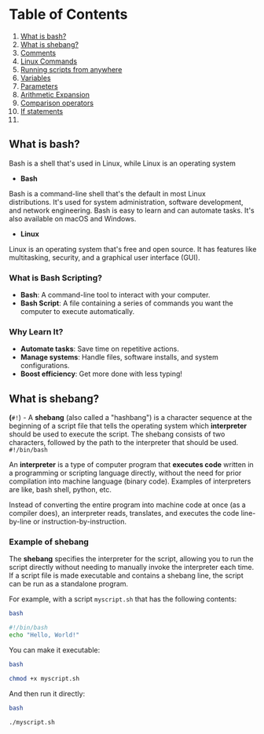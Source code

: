 # Table of Contents
1. [What is bash?](#what-is-bash)
2. [What is shebang?](#what-is-shebang)
3. [Comments](#comments)
4. [Linux Commands](#linux-commands)
6. [Running scripts from anywhere](#running-scripts-from-anywhere)
7. [Variables](#variables)
8. [Parameters](#parameters)  
9. [Arithmetic Expansion](#arithmetic-expansion)
10. [Comparison operators](#comparison-operators)
11. [If statements](#if-statements)
12. [](#)



## What is bash?

Bash is a shell that's used in Linux, while Linux is an operating system

- **Bash**

Bash is a command-line shell that's the default in most Linux distributions. It's used for system administration, software development, and network engineering. Bash is easy to learn and can automate tasks. It's also available on macOS and Windows.

- **Linux**

Linux is an operating system that's free and open source. It has features like multitasking, security, and a graphical user interface (GUI).

### **What is Bash Scripting?**

- **Bash**: A command-line tool to interact with your computer.
- **Bash Script**: A file containing a series of commands you want the computer to execute automatically.

### Why Learn It?

- **Automate tasks**: Save time on repetitive actions.
- **Manage systems**: Handle files, software installs, and system configurations.
- **Boost efficiency**: Get more done with less typing!


## What is shebang?

**(**`#!`) - A **shebang** (also called a "hashbang") is a character sequence at the beginning of a script file that tells the operating system which **interpreter** should be used to execute the script. The shebang consists of two characters, followed by the path to the interpreter that should be used. `#!/bin/bash`

An **interpreter** is a type of computer program that **executes code** written in a programming or scripting language directly, without the need for prior compilation into machine language (binary code). Examples of interpreters are like, bash shell, python, etc.

Instead of converting the entire program into machine code at once (as a compiler does), an interpreter reads, translates, and executes the code line-by-line or instruction-by-instruction.

### **Example of shebang**

The **shebang** specifies the interpreter for the script, allowing you to run the script directly without needing to manually invoke the interpreter each time. If a script file is made executable and contains a shebang line, the script can be run as a standalone program.

For example, with a script `myscript.sh` that has the following contents:

```bash
bash

#!/bin/bash
echo "Hello, World!"

```

You can make it executable:

```bash
bash

chmod +x myscript.sh

```

And then run it directly:

```bash
bash

./myscript.sh

```

